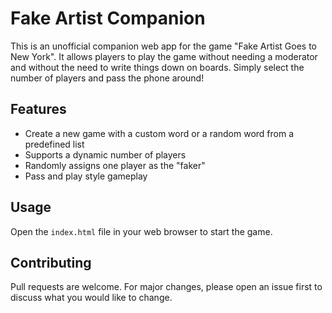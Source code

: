 # Fake Artist Companion

This is an unofficial companion web app for the game "Fake Artist Goes to New York". It allows players to play the game without needing a moderator and without the need to write things down on boards. Simply select the number of players and pass the phone around!

## Features

- Create a new game with a custom word or a random word from a predefined list
- Supports a dynamic number of players
- Randomly assigns one player as the "faker"
- Pass and play style gameplay

## Usage

Open the `index.html` file in your web browser to start the game.

## Contributing

Pull requests are welcome. For major changes, please open an issue first to discuss what you would like to change.
